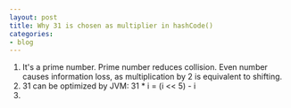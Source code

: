 ```yaml
---
layout: post
title: Why 31 is chosen as multiplier in hashCode()
categories:
- blog
---
```


1. It's a prime number. Prime number reduces collision. Even number causes information loss, as multiplication by 2 is equivalent to shifting.
2. 31 can be optimized by JVM: 31 * i = (i << 5) - i
3. 